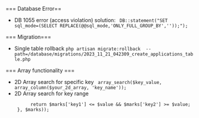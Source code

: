 === Database Error==
- DB 1055 error (access violation) solution: 
  ```  DB::statement("SET sql_mode=(SELECT REPLACE(@@sql_mode,'ONLY_FULL_GROUP_BY',''));"); ```


=== Migration===
- Single table rollback
  ``` php artisan migrate:rollback  --path=/database/migrations/2023_11_21_042309_create_applications_table.php ```


=== Array functionality ===
- 2D Array search for specific key
  ```  array_search($key_value, array_column($your_2d_array, 'key_name')); ```
- 2D Array search for key range
  ``` array_search(true, array_map(function ($array) use ($value) {
        return $marks['key1'] <= $value && $marks['key2'] >= $value;
   }, $marks));
  ```
